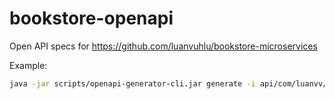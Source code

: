# bookstore-openapi

Open API specs for https://github.com/luanvuhlu/bookstore-microservices

Example:

```bash
java -jar scripts/openapi-generator-cli.jar generate -i api/com/luanvv/bookstore/product.yaml -g java -o out/product --additional-properties=groupId=com.luanvv.bookstore.product,artifactId=product-api,artifactUrl=https://github.com/luanvuhlu/bookstore-microservices,library=resttemplate,modelPackage=com.luanvv.bookstore.product.client.model,apiPackage=com.luanvv.bookstore.product.client.api,artifactVersion=1.0.0,java8=true,developerEmail=luanvuhlu@gmail.com,developerName=luanvu
```
